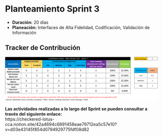 # Planteamiento Sprint 3
<ul>
  <li><b>Duración:</b> 20 dias</li>
  <li><b>Planeación:</b> Interfaces de Alta Fidelidad, Codificación, Validación de Información</li>
</ul>

## Tracker de Contribución

<img src="https://github.com/RafaMadera18/Introduccion-Ing.Software/blob/bdd3c48fbc5a89a3263c428fbe906b4e5eca2e5e/Sprint%203/Documentaci%C3%B3n/Track%20de%20Contribuci%C3%B3n.PNG">

<p><b>Las actividades realizadas a lo largo del Sprint se pueden consultar a través del siguiente enlace:</b><br/> 
https://checkered-lotus-cca.notion.site/42a4694c6891458eae79712ea5c57e10?v=d03e43145f854d0794929775fdf08d82
  <p>
